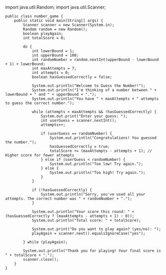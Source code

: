 import java.util.Random;
import java.util.Scanner;

    public class number_game {
        public static void main(String[] args) {
            Scanner scanner = new Scanner(System.in);
            Random random = new Random();
            boolean playAgain;
            int totalScore = 0;

            do {
                int lowerBound = 1;
                int upperBound = 100;
                int randomNumber = random.nextInt(upperBound - lowerBound + 1) + lowerBound;
                int maxAttempts = 7;
                int attempts = 0;
                boolean hasGuessedCorrectly = false;

                System.out.println("Welcome to Guess the Number!");
                System.out.println("I'm thinking of a number between " + lowerBound + " and " + upperBound + ".");
                System.out.println("You have " + maxAttempts + " attempts to guess the correct number.");

                while (attempts < maxAttempts && !hasGuessedCorrectly) {
                    System.out.print("Enter your guess: ");
                    int userGuess = scanner.nextInt();
                    attempts++;

                    if (userGuess == randomNumber) {
                        System.out.println("Congratulations! You guessed the number.");
                        hasGuessedCorrectly = true;
                        totalScore += (maxAttempts - attempts + 1); // Higher score for fewer attempts
                    } else if (userGuess < randomNumber) {
                        System.out.println("Too low! Try again.");
                    } else {
                        System.out.println("Too high! Try again.");
                    }
                }

                if (!hasGuessedCorrectly) {
                    System.out.println("Sorry, you've used all your attempts. The correct number was " + randomNumber + ".");
                }

                System.out.println("Your score this round: " + (hasGuessedCorrectly ? (maxAttempts - attempts + 1) : 0));
                System.out.println("Total score: " + totalScore);

                System.out.print("Do you want to play again? (yes/no): ");
                playAgain = scanner.next().equalsIgnoreCase("yes");

            } while (playAgain);

            System.out.println("Thank you for playing! Your final score is " + totalScore + ".");
            scanner.close();
        }
    }



